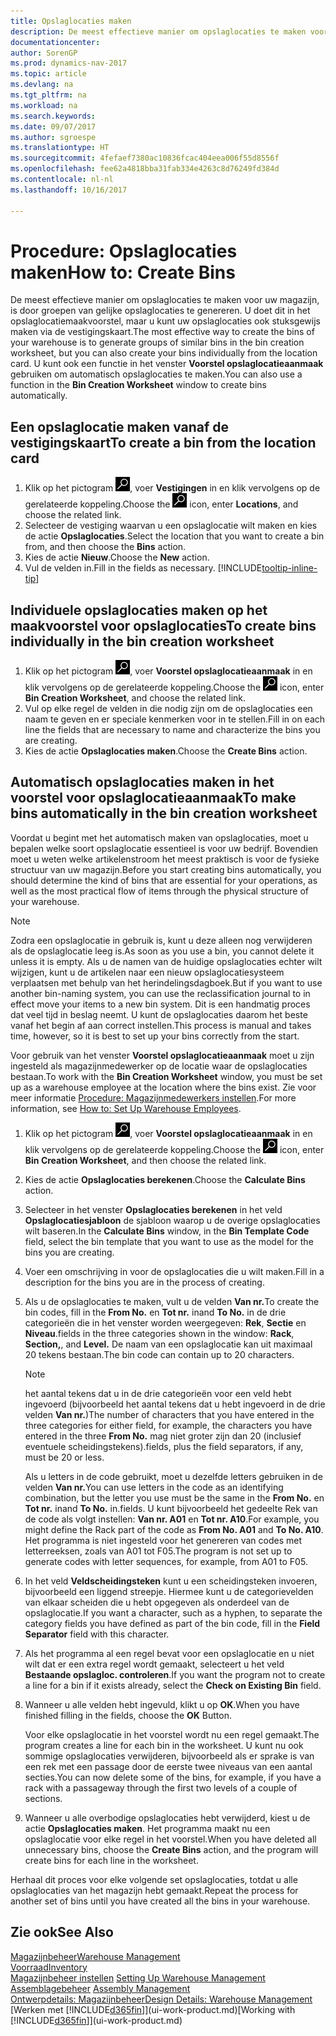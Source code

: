 ```yaml
---
title: Opslaglocaties maken
description: De meest effectieve manier om opslaglocaties te maken voor uw magazijn, is door groepen van gelijke opslaglocaties te genereren. U doet dit in het opslaglocatiemaakvoorstel, maar u kunt uw opslaglocaties ook stuksgewijs maken.
documentationcenter: 
author: SorenGP
ms.prod: dynamics-nav-2017
ms.topic: article
ms.devlang: na
ms.tgt_pltfrm: na
ms.workload: na
ms.search.keywords: 
ms.date: 09/07/2017
ms.author: sgroespe
ms.translationtype: HT
ms.sourcegitcommit: 4fefaef7380ac10836fcac404eea006f55d8556f
ms.openlocfilehash: fee62a4818bba31fab334e4263c8d76249fd384d
ms.contentlocale: nl-nl
ms.lasthandoff: 10/16/2017

---
```

# <a name="how-to-create-bins"></a><span data-ttu-id="a1277-103">Procedure: Opslaglocaties maken</span><span class="sxs-lookup"><span data-stu-id="a1277-103">How to: Create Bins</span></span>
<span data-ttu-id="a1277-104">De meest effectieve manier om opslaglocaties te maken voor uw magazijn, is door groepen van gelijke opslaglocaties te genereren. U doet dit in het opslaglocatiemaakvoorstel, maar u kunt uw opslaglocaties ook stuksgewijs maken via de vestigingskaart.</span><span class="sxs-lookup"><span data-stu-id="a1277-104">The most effective way to create the bins of your warehouse is to generate groups of similar bins in the bin creation worksheet, but you can also create your bins individually from the location card.</span></span> <span data-ttu-id="a1277-105">U kunt ook een functie in het venster **Voorstel opslaglocatieaanmaak** gebruiken om automatisch opslaglocaties te maken.</span><span class="sxs-lookup"><span data-stu-id="a1277-105">You can also use a function in the **Bin Creation Worksheet** window to create bins automatically.</span></span>  

## <a name="to-create-a-bin-from-the-location-card"></a><span data-ttu-id="a1277-106">Een opslaglocatie maken vanaf de vestigingskaart</span><span class="sxs-lookup"><span data-stu-id="a1277-106">To create a bin from the location card</span></span>  
1.  <span data-ttu-id="a1277-107">Klik op het pictogram ![Zoeken naar pagina of rapport](media/ui-search/search_small.png "pictogram Zoeken naar pagina of rapport"), voer **Vestigingen** in en klik vervolgens op de gerelateerde koppeling.</span><span class="sxs-lookup"><span data-stu-id="a1277-107">Choose the ![Search for Page or Report](media/ui-search/search_small.png "Search for Page or Report icon") icon, enter **Locations**, and choose the related link.</span></span>  
2.  <span data-ttu-id="a1277-108">Selecteer de vestiging waarvan u een opslaglocatie wilt maken en kies de actie **Opslaglocaties**.</span><span class="sxs-lookup"><span data-stu-id="a1277-108">Select the location that you want to create a bin from, and then choose the **Bins** action.</span></span>  
3. <span data-ttu-id="a1277-109">Kies de actie **Nieuw**.</span><span class="sxs-lookup"><span data-stu-id="a1277-109">Choose the **New** action.</span></span>
4. <span data-ttu-id="a1277-110">Vul de velden in.</span><span class="sxs-lookup"><span data-stu-id="a1277-110">Fill in the fields as necessary.</span></span> [!INCLUDE[tooltip-inline-tip](includes/tooltip-inline-tip_md.md)]  

## <a name="to-create-bins-individually-in-the-bin-creation-worksheet"></a><span data-ttu-id="a1277-111">Individuele opslaglocaties maken op het maakvoorstel voor opslaglocaties</span><span class="sxs-lookup"><span data-stu-id="a1277-111">To create bins individually in the bin creation worksheet</span></span>  
1.  <span data-ttu-id="a1277-112">Klik op het pictogram ![Zoeken naar pagina of rapport](media/ui-search/search_small.png "pictogram Zoeken naar pagina of rapport"), voer **Voorstel opslaglocatieaanmaak** in en klik vervolgens op de gerelateerde koppeling.</span><span class="sxs-lookup"><span data-stu-id="a1277-112">Choose the ![Search for Page or Report](media/ui-search/search_small.png "Search for Page or Report icon") icon, enter **Bin Creation Worksheet**, and choose the related link.</span></span>  
2.  <span data-ttu-id="a1277-113">Vul op elke regel de velden in die nodig zijn om de opslaglocaties een naam te geven en er speciale kenmerken voor in te stellen.</span><span class="sxs-lookup"><span data-stu-id="a1277-113">Fill in on each line the fields that are necessary to name and characterize the bins you are creating.</span></span>  
3.  <span data-ttu-id="a1277-114">Kies de actie **Opslaglocaties maken**.</span><span class="sxs-lookup"><span data-stu-id="a1277-114">Choose the **Create Bins** action.</span></span>  

## <a name="to-make-bins-automatically-in-the-bin-creation-worksheet"></a><span data-ttu-id="a1277-115">Automatisch opslaglocaties maken in het voorstel voor opslaglocatieaanmaak</span><span class="sxs-lookup"><span data-stu-id="a1277-115">To make bins automatically in the bin creation worksheet</span></span>  
<span data-ttu-id="a1277-116">Voordat u begint met het automatisch maken van opslaglocaties, moet u bepalen welke soort opslaglocatie essentieel is voor uw bedrijf. Bovendien moet u weten welke artikelenstroom het meest praktisch is voor de fysieke structuur van uw magazijn.</span><span class="sxs-lookup"><span data-stu-id="a1277-116">Before you start creating bins automatically, you should determine the kind of bins that are essential for your operations, as well as the most practical flow of items through the physical structure of your warehouse.</span></span>  

> [!NOTE]  
>  <span data-ttu-id="a1277-117">Zodra een opslaglocatie in gebruik is, kunt u deze alleen nog verwijderen als de opslaglocatie leeg is.</span><span class="sxs-lookup"><span data-stu-id="a1277-117">As soon as you use a bin, you cannot delete it unless it is empty.</span></span> <span data-ttu-id="a1277-118">Als u de namen van de huidige opslaglocaties echter wilt wijzigen, kunt u de artikelen naar een nieuw opslaglocatiesysteem verplaatsen met behulp van het herindelingsdagboek.</span><span class="sxs-lookup"><span data-stu-id="a1277-118">But if you want to use another bin-naming system, you can use the reclassification journal to in effect move your items to a new bin system.</span></span> <span data-ttu-id="a1277-119">Dit is een handmatig proces dat veel tijd in beslag neemt. U kunt de opslaglocaties daarom het beste vanaf het begin af aan correct instellen.</span><span class="sxs-lookup"><span data-stu-id="a1277-119">This process is manual and takes time, however, so it is best to set up your bins correctly from the start.</span></span>  

<span data-ttu-id="a1277-120">Voor gebruik van het venster **Voorstel opslaglocatieaanmaak** moet u zijn ingesteld als magazijnmedewerker op de locatie waar de opslaglocaties bestaan.</span><span class="sxs-lookup"><span data-stu-id="a1277-120">To work with the **Bin Creation Worksheet** window, you must be set up as a warehouse employee at the location where the bins exist.</span></span> <span data-ttu-id="a1277-121">Zie voor meer informatie [Procedure: Magazijnmedewerkers instellen](warehouse-how-to-set-up-warehouse-employees.md).</span><span class="sxs-lookup"><span data-stu-id="a1277-121">For more information, see [How to: Set Up Warehouse Employees](warehouse-how-to-set-up-warehouse-employees.md).</span></span>    

1.  <span data-ttu-id="a1277-122">Klik op het pictogram ![Zoeken naar pagina of rapport](media/ui-search/search_small.png "pictogram Zoeken naar pagina of rapport"), voer **Voorstel opslaglocatieaanmaak** in en klik vervolgens op de gerelateerde koppeling.</span><span class="sxs-lookup"><span data-stu-id="a1277-122">Choose the ![Search for Page or Report](media/ui-search/search_small.png "Search for Page or Report icon") icon, enter **Bin Creation Worksheet**, and then choose the related link.</span></span>  
2.  <span data-ttu-id="a1277-123">Kies de actie **Opslaglocaties berekenen**.</span><span class="sxs-lookup"><span data-stu-id="a1277-123">Choose the **Calculate Bins** action.</span></span>
3. <span data-ttu-id="a1277-124">Selecteer in het venster **Opslaglocaties berekenen** in het veld **Opslaglocatiesjabloon** de sjabloon waarop u de overige opslaglocaties wilt baseren.</span><span class="sxs-lookup"><span data-stu-id="a1277-124">In the **Calculate Bins** window, in the **Bin Template Code** field, select the bin template that you want to use as the model for the bins you are creating.</span></span>
4.  <span data-ttu-id="a1277-125">Voer een omschrijving in voor de opslaglocaties die u wilt maken.</span><span class="sxs-lookup"><span data-stu-id="a1277-125">Fill in a description for the bins you are in the process of creating.</span></span>  
5.  <span data-ttu-id="a1277-126">Als u de opslaglocaties te maken, vult u de velden **Van nr.**</span><span class="sxs-lookup"><span data-stu-id="a1277-126">To create the bin codes, fill in the **From No.**</span></span> <span data-ttu-id="a1277-127">en **Tot nr.** in</span><span class="sxs-lookup"><span data-stu-id="a1277-127">and **To No.**</span></span> <span data-ttu-id="a1277-128">in de drie categorieën die in het venster worden weergegeven: **Rek**, **Sectie** en **Niveau**.</span><span class="sxs-lookup"><span data-stu-id="a1277-128">fields in the three categories shown in the window: **Rack**, **Section,**, and **Level.**</span></span> <span data-ttu-id="a1277-129">De naam van een opslaglocatie kan uit maximaal 20 tekens bestaan.</span><span class="sxs-lookup"><span data-stu-id="a1277-129">The bin code can contain up to 20 characters.</span></span>  

    > [!NOTE]  
    >  <span data-ttu-id="a1277-130">het aantal tekens dat u in de drie categorieën voor een veld hebt ingevoerd (bijvoorbeeld het aantal tekens dat u hebt ingevoerd in de drie velden **Van nr.**)</span><span class="sxs-lookup"><span data-stu-id="a1277-130">The number of characters that you have entered in the three categories for either field, for example, the characters you have entered in the three **From No.**</span></span> <span data-ttu-id="a1277-131">mag niet groter zijn dan 20 (inclusief eventuele scheidingstekens).</span><span class="sxs-lookup"><span data-stu-id="a1277-131">fields, plus the field separators, if any, must be 20 or less.</span></span>  

     <span data-ttu-id="a1277-132">Als u letters in de code gebruikt, moet u dezelfde letters gebruiken in de velden **Van nr.**</span><span class="sxs-lookup"><span data-stu-id="a1277-132">You can use letters in the code as an identifying combination, but the letter you use must be the same in the **From No.**</span></span> <span data-ttu-id="a1277-133">en **Tot nr.** in</span><span class="sxs-lookup"><span data-stu-id="a1277-133">and **To No.**</span></span> <span data-ttu-id="a1277-134">in.</span><span class="sxs-lookup"><span data-stu-id="a1277-134">fields.</span></span> <span data-ttu-id="a1277-135">U kunt bijvoorbeeld het gedeelte Rek van de code als volgt instellen: **Van nr. A01** en **Tot nr. A10**.</span><span class="sxs-lookup"><span data-stu-id="a1277-135">For example, you might define the Rack part of the code as **From No. A01** and **To No. A10**.</span></span> <span data-ttu-id="a1277-136">Het programma is niet ingesteld voor het genereren van codes met letterreeksen, zoals van A01 tot F05.</span><span class="sxs-lookup"><span data-stu-id="a1277-136">The program is not set up to generate codes with letter sequences, for example, from A01 to F05.</span></span>  

6.  <span data-ttu-id="a1277-137">In het veld **Veldscheidingsteken** kunt u een scheidingsteken invoeren, bijvoorbeeld een liggend streepje. Hiermee kunt u de categorievelden van elkaar scheiden die u hebt opgegeven als onderdeel van de opslaglocatie.</span><span class="sxs-lookup"><span data-stu-id="a1277-137">If you want a character, such as a hyphen, to separate the category fields you have defined as part of the bin code, fill in the **Field Separator** field with this character.</span></span>  
7.  <span data-ttu-id="a1277-138">Als het programma al een regel bevat voor een opslaglocatie en u niet wilt dat er een extra regel wordt gemaakt, selecteert u het veld **Bestaande opslagloc. controleren**.</span><span class="sxs-lookup"><span data-stu-id="a1277-138">If you want the program not to create a line for a bin if it exists already, select the **Check on Existing Bin** field.</span></span>  
8. <span data-ttu-id="a1277-139">Wanneer u alle velden hebt ingevuld, klikt u op **OK**.</span><span class="sxs-lookup"><span data-stu-id="a1277-139">When you have finished filling in the fields, choose the **OK** Button.</span></span>

    <span data-ttu-id="a1277-140">Voor elke opslaglocatie in het voorstel wordt nu een regel gemaakt.</span><span class="sxs-lookup"><span data-stu-id="a1277-140">The program creates a line for each bin in the worksheet.</span></span> <span data-ttu-id="a1277-141">U kunt nu ook sommige opslaglocaties verwijderen, bijvoorbeeld als er sprake is van een rek met een passage door de eerste twee niveaus van een aantal secties.</span><span class="sxs-lookup"><span data-stu-id="a1277-141">You can now delete some of the bins, for example, if you have a rack with a passageway through the first two levels of a couple of sections.</span></span>  

9. <span data-ttu-id="a1277-142">Wanneer u alle overbodige opslaglocaties hebt verwijderd, kiest u de actie **Opslaglocaties maken**. Het programma maakt nu een opslaglocatie voor elke regel in het voorstel.</span><span class="sxs-lookup"><span data-stu-id="a1277-142">When you have deleted all unnecessary bins, choose the **Create Bins** action, and the program will create bins for each line in the worksheet.</span></span>  

<span data-ttu-id="a1277-143">Herhaal dit proces voor elke volgende set opslaglocaties, totdat u alle opslaglocaties van het magazijn hebt gemaakt.</span><span class="sxs-lookup"><span data-stu-id="a1277-143">Repeat the process for another set of bins until you have created all the bins in your warehouse.</span></span>  

## <a name="see-also"></a><span data-ttu-id="a1277-144">Zie ook</span><span class="sxs-lookup"><span data-stu-id="a1277-144">See Also</span></span>  
[<span data-ttu-id="a1277-145">Magazijnbeheer</span><span class="sxs-lookup"><span data-stu-id="a1277-145">Warehouse Management</span></span>](warehouse-manage-warehouse.md)  
[<span data-ttu-id="a1277-146">Voorraad</span><span class="sxs-lookup"><span data-stu-id="a1277-146">Inventory</span></span>](inventory-manage-inventory.md)  
<span data-ttu-id="a1277-147">[Magazijnbeheer instellen](warehouse-setup-warehouse.md)   </span><span class="sxs-lookup"><span data-stu-id="a1277-147">[Setting Up Warehouse Management](warehouse-setup-warehouse.md)   </span></span>  
<span data-ttu-id="a1277-148">[Assemblagebeheer](assembly-assemble-items.md)  </span><span class="sxs-lookup"><span data-stu-id="a1277-148">[Assembly Management](assembly-assemble-items.md)  </span></span>  
[<span data-ttu-id="a1277-149">Ontwerpdetails: Magazijnbeheer</span><span class="sxs-lookup"><span data-stu-id="a1277-149">Design Details: Warehouse Management</span></span>](design-details-warehouse-management.md)  
<span data-ttu-id="a1277-150">[Werken met [!INCLUDE[d365fin](includes/d365fin_md.md)]](ui-work-product.md)</span><span class="sxs-lookup"><span data-stu-id="a1277-150">[Working with [!INCLUDE[d365fin](includes/d365fin_md.md)]](ui-work-product.md)</span></span>

